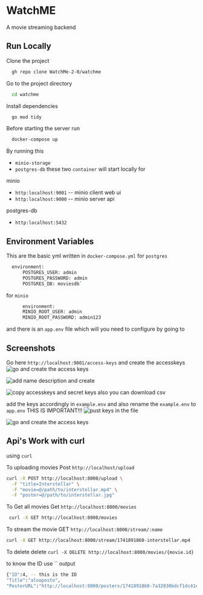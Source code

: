 
# WatchME

A movie streaming backend



## Run Locally

Clone the project

```bash
  gh repo clone WatchMe-2-0/watchme
```

Go to the project directory

```bash
  cd watchme
```

Install dependencies

```bash
  go mod tidy
```

Before starting the server run


```bash
  docker-compose up
```
By running this
- `minio-storage`
- `postgres-db`
these two `container` will start locally for

minio
- `http:localhost:9001` -- minio client web ui
- `http:localhost:9000` -- minio server api

postgres-db
- `http:localhost:5432`


## Environment Variables

This are the basic yml written in `docker-compose.yml`
for `postgres`
```bash
  environment:
      POSTGRES_USER: admin
      POSTGRES_PASSWORD: admin
      POSTGRES_DB: moviesdb`
```
for `minio`
```bash
      environment:
      MINIO_ROOT_USER: admin
      MINIO_ROOT_PASSWORD: admin123
```

and there is an `app.env` file which will you need to configure by going to


## Screenshots
Go here
`http://localhost:9001/access-keys`
and create the accesskeys
![go and create the access keys](https://ibb.co/0RWr88rX)

![add name description and create](https://ibb.co/0RWr88rX)

![copy accesskeys and secret keys also you can download csv](https://ibb.co/0RWr88rX)

add the keys accordingly in `example.env` and also rename the `example.env` to `app.env`
THIS IS IMPORTANT!!!
![pust keys in the file](https://ibb.co/0RWr88rX)

![go and create the access keys](https://ibb.co/0RWr88rX)


## Api's Work with curl


using `curl`

To uploading movies
Post `http://localhost/upload`
```bash
curl -X POST http://localhost:8000/upload \
  -F "title=Interstellar" \
  -F "movie=@/path/to/interstellar.mp4" \
  -F "poster=@/path/to/interstellar.jpg"
```
To Get all movies
Get `http://localhost:8000/movies`
```bash
 curl -X GET http://localhost:8000/movies
```
To stream the movie
GET `http://localhost:8000/stream/:name`
```bash
curl -X GET http://localhost:8000/stream/1741891860-interstellar.mp4
```
To delete
delete `curl -X DELETE http://localhost:8000/movies/{movie.id}`

to know the ID use
``
output
```bash
{"ID":4, -- this is the ID
"Title":"alooposto",
"PosterURL":"http://localhost:8000/posters/1741891860-7a32830bdcf1dc41e5245d6a944406a2.jpg","StreamURL":"http://localhost:8000/stream/1741891860-alooposto.mp4","CreatedAt":"2025-03-14T00:21:00.976905+05:30"}
```
